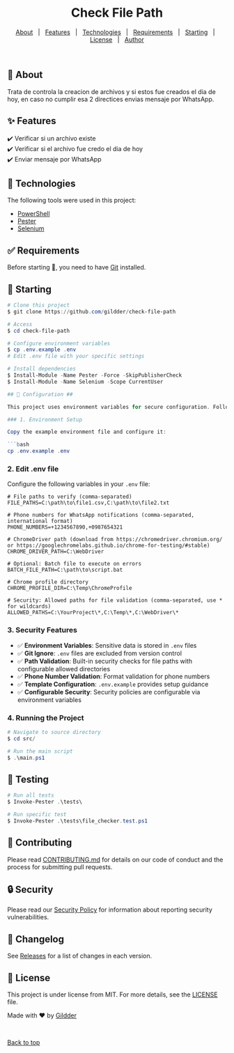 <h1 align="center" id="top">Check File Path</h1>

<!-- <h4 align="center"> 
	🚧  Check File Path 🚀 Under construction...  🚧
</h4> 

<hr> -->

<p align="center">
  <a href="#dart-about">About</a> &#xa0; | &#xa0; 
  <a href="#sparkles-features">Features</a> &#xa0; | &#xa0;
  <a href="#rocket-technologies">Technologies</a> &#xa0; | &#xa0;
  <a href="#white_check_mark-requirements">Requirements</a> &#xa0; | &#xa0;
  <a href="#checkered_flag-starting">Starting</a> &#xa0; | &#xa0;
  <a href="#memo-license">License</a> &#xa0; | &#xa0;
  <a href="https://github.com/gilberet@hotmail.com" target="_blank">Author</a>
</p>

<br>

## :dart: About ##

Trata de controla la creacion de archivos y si estos fue creados el dia de hoy, en caso no cumplir esa 2 directices envias mensaje por WhatsApp.

## :sparkles: Features ##

:heavy_check_mark: Verificar si un archivo existe\
:heavy_check_mark: Verificar si el archivo fue credo el dia de hoy\
:heavy_check_mark: Enviar mensaje por WhatsApp

## :rocket: Technologies ##

The following tools were used in this project:

- [PowerShell](https://www.powershellgallery.com/)
- [Pester](https://pester.dev/)
- [Selenium](https://www.selenium.dev/)

## :white_check_mark: Requirements ##

Before starting :checkered_flag:, you need to have [Git](https://git-scm.com) installed.

## :checkered_flag: Starting ##

```powershell
# Clone this project
$ git clone https://github.com/gildder/check-file-path

# Access
$ cd check-file-path

# Configure environment variables
$ cp .env.example .env
# Edit .env file with your specific settings

# Install dependencies
$ Install-Module -Name Pester -Force -SkipPublisherCheck
$ Install-Module -Name Selenium -Scope CurrentUser

## 🔧 Configuration ##

This project uses environment variables for secure configuration. Follow these steps:

### 1. Environment Setup

Copy the example environment file and configure it:

```bash
cp .env.example .env
```

### 2. Edit .env file

Configure the following variables in your `.env` file:

```env
# File paths to verify (comma-separated)
FILE_PATHS=C:\path\to\file1.csv,C:\path\to\file2.txt

# Phone numbers for WhatsApp notifications (comma-separated, international format)
PHONE_NUMBERS=+1234567890,+0987654321

# ChromeDriver path (download from https://chromedriver.chromium.org/ or https://googlechromelabs.github.io/chrome-for-testing/#stable)
CHROME_DRIVER_PATH=C:\WebDriver

# Optional: Batch file to execute on errors
BATCH_FILE_PATH=C:\path\to\script.bat

# Chrome profile directory
CHROME_PROFILE_DIR=C:\Temp\ChromeProfile

# Security: Allowed paths for file validation (comma-separated, use * for wildcards)
ALLOWED_PATHS=C:\YourProject\*,C:\Temp\*,C:\WebDriver\*
```

### 3. Security Features

- ✅ **Environment Variables**: Sensitive data is stored in `.env` files
- ✅ **Git Ignore**: `.env` files are excluded from version control
- ✅ **Path Validation**: Built-in security checks for file paths with configurable allowed directories
- ✅ **Phone Number Validation**: Format validation for phone numbers
- ✅ **Template Configuration**: `.env.example` provides setup guidance
- ✅ **Configurable Security**: Security policies are configurable via environment variables

### 4. Running the Project

```powershell
# Navigate to source directory
$ cd src/

# Run the main script
$ .\main.ps1
```

## 🧪 Testing ##

```powershell
# Run all tests
$ Invoke-Pester .\tests\

# Run specific test
$ Invoke-Pester .\tests\file_checker.test.ps1
```

## 🤝 Contributing ##

Please read [CONTRIBUTING.md](CONTRIBUTING.md) for details on our code of conduct and the process for submitting pull requests.

## 🔒 Security ##

Please read our [Security Policy](SECURITY.md) for information about reporting security vulnerabilities.

## 📝 Changelog ##

See [Releases](https://github.com/gildder/check-file-path/releases) for a list of changes in each version.

## :memo: License ##

This project is under license from MIT. For more details, see the [LICENSE](LICENSE.md) file.


Made with :heart: by <a href="https://github.com/gildder" target="_blank">Gildder</a>

&#xa0;

<a href="#top">Back to top</a>
